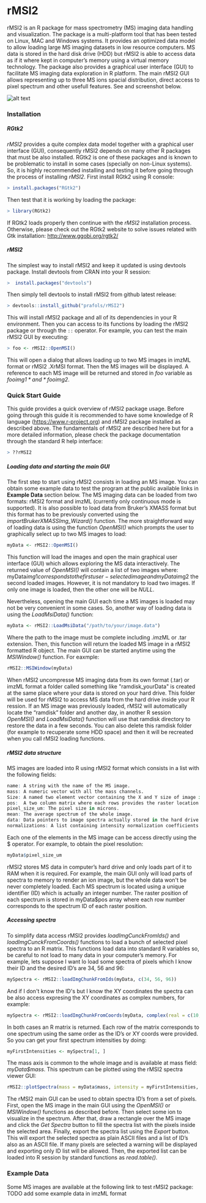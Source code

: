 # rMSI2
rMSI2 is an R package for mass spectrometry (MS) imaging data handling and visualization.
The package is a multi-platform tool that has been tested on Linux, MAC and Windows systems. 
It provides an optimized data model to allow loading large MS imaging datasets in low resource computers. MS data is stored in the hard disk drive (HDD) but rMSI2 is able to access data as if it where kept in computer’s memory using a virtual memory technology. The package also provides a graphical user interface (GUI) to facilitate MS imaging data exploration in R platform. The main rMSI2 GUI allows representing up to three MS ions spacial distribution, direct access to pixel spectrum and other usefull features. See and screenshot below.

![alt text](https://github.com/prafols/rMSI2/blob/master/images/screenShotrMSI_RGB.png "rMSI2 Main GUI")

### Installation

##### RGtk2
*rMSI2* provides a quite complex data model together with a graphical user interface (GUI), consequently rMSI2 depends on many other R packages that must be also installed. RGtk2 is one of these packages and is known to be problematic to install in some cases (specially on non-Linux systems). So, it is highly recommended installing and testing it before going through the process of installing *rMSI2*. 
First install RGtk2 using R console:
```R
> install.packages("RGtk2")
```
Then test that it is working by loading the package:
```R
> library(RGtk2)
```
If RGtk2 loads properly then continue with the *rMSI2* installation process. Otherwise, please check out the RGtk2 website to solve issues related with Gtk installation: <http://www.ggobi.org/rgtk2/>

##### rMSI2
The simplest way to install rMSI2 and keep it updated is using devtools package. Install devtools from CRAN into your R session:
```R
>  install.packages("devtools")
```
Then simply tell devtools to install rMSI2 from github latest release:
```R
> devtools::install_github("prafols/rMSI2")
```
This will install rMSI2 package and all of its dependencies in your R environment. Then you can access to its functions by loading the rMSI2 package or through the `::` operator. For example, you can test the main rMSI2 GUI by executing:
```R
> foo <- rMSI2::OpenMSI()
```
This will open a dialog that allows loading up to two MS images in imzML format or rMSI2 .XrMSI format. Then the MS images will be displayed. A reference to each MS image will be returned and stored in *foo* variable as *foo$img1* and *foo$img2*. 

### Quick Start Guide
This guide provides a quick overview of rMSI2 package usage. Before going through this guide it is recommended to have some knowledge of R language (<https://www.r-project.org>) and  rMSI2 package installed as described above. The fundamentals of rMSI2 are described here but for a more detailed information, please check the package documentation through the standard R help interface:
```R
> ??rMSI2
```

##### Loading data and starting the main GUI
The first step to start using rMSI2 consists in loading an MS image. You can obtain some example data to test the program at the public available links in  **Example Data** section below. The MS imaging data can be loaded from two formats: rMSI2 format and imzML (currently only continuous mode is supported). It is also possible to load data from Bruker’s XMASS format but this format has to be previously converted using the *importBrukerXMASSImg_Wizard()* function.
The more straightforward way of loading data is using the function *OpenMSI()* which prompts the user to graphically select up to two MS images to load:
```R
myData <- rMSI2::OpenMSI()
```
This function will load the images and open the main graphical user interface (GUI) which allows exploring the MS data interactively.
The returned value of *OpenMSI()* will contain a list of two images where: myData$img1 corresponds to the first user-selected image and myData$img2 the second loaded images. However, it is not mandatory to load two images. If only one image is loaded, then the other one will be *NULL*.

Nevertheless, opening the main GUI each time a MS images is loaded may not be very convenient in some cases. So, another way of loading data is using the *LoadMsiData()* function:
```R
myData <- rMSI2::LoadMsiData("/path/to/your/image.data")
```
Where the path to the image must be complete including .imzML or .tar extension. Then, this function will return the loaded MS image in a rMSI2 formatted R object.
The main GUI can be started anytime using the *MSIWindow()* function. For eaxmple:
```R
rMSI2::MSIWindow(myData)
```
When rMSI2 uncompresse MS imaging data from its own format (.tar) or imzML format a folder called something like "ramdisk_yourData" is created at the same place where your data is stored on your hard drive. This folder will be used for rMSI2 to access MS data from the hard drive inside your R ression.
If an MS image was previously loaded, rMSI2 will automatically locate the “ramdisk” folder and another day, in another R session *OpenMSI()* and *LoadMsiData()* function will use that ramdisk directory to restore the data in a few seconds. You can also delete this ramdisk folder (for example to recuperate some HDD space) and then it will be recreated when you call rMSI2 loading functions.

##### rMSI2 data structure
MS images are loaded into R using rMSI2 format which consists in a list with the following fields:
```R
name: A string with the name of the MS image.
mass: A numeric vector with all the mass channels.
Size: A named two element vector containing the X and Y size of image in pixels.
pos:  A two column matrix where each rows provides the raster location of each spectrum.
pixel_size_um: The pixel size in microns.
mean: The average spectrum of the whole image.
data: Data pointers to image spectra actually stored in the hard drive.
normalizations: A list containing intensity normalization coefficients already computed and stored.
```
Each one of the elements in the MS image can be access directly using the $ operator. For example, to obtain the pixel resolution:
```R
myData$pixel_size_um
```
rMSI2 stores MS data in computer’s hard drive and only loads part of it to RAM when it is required. For example, the main GUI only will load parts of spectra to memory to render an ion image, but the whole data won't be never completely loaded. Each MS spectrum is located using a unique identifier (ID) which is actually an integer number. The raster position of each spectrum is stored in myData$pos array where each row number corresponds to the spectrum ID of each raster position. 

##### Accessing spectra
To simplify data access rMSI2 provides *loadImgCunckFromIds()* and *loadImgCunckFromCoords()* functions to load a bunch of selected pixel spectra to an R matrix. This functions load data into standard R variables so, be careful to not load to many data in your computer’s memory. For example, lets suppose I want lo load some spectra of pixels which I know their ID and the desired ID’s are 34, 56 and 96:
```R
mySpectra <- rMSI2::loadImgChunkFromIds(myData, c(34, 56, 96))
```
And if I don't know the ID's but I know the XY coordinates the spectra can be also access expresing the XY coordinates as complex numbers, for example:
```R
mySpectra <- rMSI2::loadImgChunkFromCoords(myData, complex(real = c(10, 12, 34), imaginary = c(5, 9, 12)))
```
In both cases an R matrix is returned. Each row of the matrix corresponds to one spectrum using the same order as the ID’s or XY coords were provided. So you can get your first spectrum intensities by doing:
```R
myFirstIntensities <- mySpectra[1, ]
```
The mass axis is common to the whole image and is available at mass field: *myData$mass*.  This spectrum can be plotted using the rMSI2 spectra viewer GUI:
```R
rMSI2::plotSpectra(mass = myData$mass, intensity = myFirstIntensities, col = "red")
```
The rMSI2 main GUI can be used to obtain spectra ID’s from a set of pixels. First, open the MS image in the main GUI using the  *OpenMSI()* or *MSIWindow()* functions as described before. Then select some ion to visualize in the spectrum. After that, draw a rectangle over the MS image and click the *Get Spectra* button to fill the spectra list with the pixels inside the selected area. Finally, export the spectra list using the *Export* button. This will export the selected spectra as plain ASCII files and a list of ID’s also as an ASCII file. If many pixels are selected a warning will be displayed and exporting only ID list will be allowed. Then, the exported list can be loaded into R session by standard functions as *read.table()*.

###  Example Data
Some MS images are available at the following link to test rMSI2 package:
TODO add some example data in imzML format
